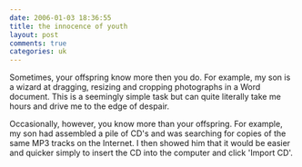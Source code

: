 ```yaml
---
date: 2006-01-03 18:36:55
title: the innocence of youth
layout: post
comments: true
categories: uk
---
```

Sometimes, your offspring know more then you do. For example, my son is
a wizard at dragging, resizing and cropping photographs in a Word
document. This is a seemingly simple task but can quite literally take
me hours and drive me to the edge of despair.

Occasionally, however, you know more than your offspring. For example,
my son had assembled a pile of CD's and was searching for copies of the
same MP3 tracks on the Internet. I then showed him that it would be
easier and quicker simply to insert the CD into the computer and click
'Import CD'.
